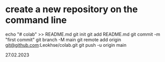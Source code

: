 # create a new repository on the command line

echo "# colab" >> README.md
git init
git add README.md
git commit -m "first commit"
git branch -M main
git remote add origin git@github.com:Leokhse/colab.git
git push -u origin main

27.02.2023